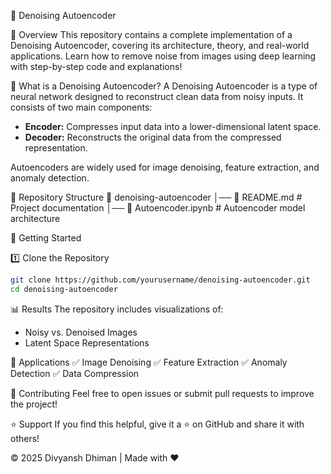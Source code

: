 🚀 Denoising Autoencoder

📌 Overview
This repository contains a complete implementation of a Denoising Autoencoder, covering its architecture, theory, and real-world applications. Learn how to remove noise from images using deep learning with step-by-step code and explanations!

📖 What is a Denoising Autoencoder?
A Denoising Autoencoder is a type of neural network designed to reconstruct clean data from noisy inputs. It consists of two main components:

- **Encoder:** Compresses input data into a lower-dimensional latent space.
- **Decoder:** Reconstructs the original data from the compressed representation.

Autoencoders are widely used for image denoising, feature extraction, and anomaly detection.

📂 Repository Structure
📁 denoising-autoencoder
│── 📜 README.md           # Project documentation
│── 📜 Autoencoder.ipynb   # Autoencoder model architecture

🚀 Getting Started

1️⃣ Clone the Repository
```bash
git clone https://github.com/yourusername/denoising-autoencoder.git
cd denoising-autoencoder
```


📊 Results
The repository includes visualizations of:

- Noisy vs. Denoised Images
- Latent Space Representations

📌 Applications
✅ Image Denoising
✅ Feature Extraction
✅ Anomaly Detection
✅ Data Compression

🤝 Contributing
Feel free to open issues or submit pull requests to improve the project!

⭐ Support
If you find this helpful, give it a ⭐ on GitHub and share it with others!

© 2025 Divyansh Dhiman | Made with ❤️
